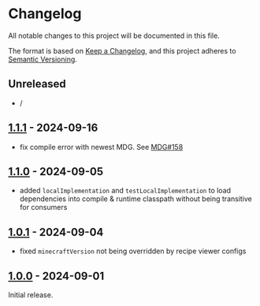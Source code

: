 # Changelog

All notable changes to this project will be documented in this file.

The format is based on [Keep a Changelog], and this project adheres to [Semantic Versioning].

## Unreleased
- /

## [1.1.1] - 2024-09-16
- fix compile error with newest MDG. See [MDG#158](https://github.com/neoforged/ModDevGradle/pull/158)

## [1.1.0] - 2024-09-05
- added `localImplementation` and `testLocalImplementation` to load dependencies into compile & runtime classpath without being transitive for consumers

## [1.0.1] - 2024-09-04

- fixed `minecraftVersion` not being overridden by recipe viewer configs

## [1.0.0] - 2024-09-01

Initial release.

<!-- Links -->
[keep a changelog]: https://keepachangelog.com/en/1.0.0/
[semantic versioning]: https://semver.org/spec/v2.0.0.html

<!-- Versions -->
[1.1.0]: https://github.com/AlmostReliable/almostgradle/releases/tag/v1.1.0
[1.0.1]: https://github.com/AlmostReliable/almostgradle/releases/tag/v1.0.1
[1.0.0]: https://github.com/AlmostReliable/almostgradle/releases/tag/v1.0.0
[1.1.1]: https://github.com/AlmostReliable/almostgradle/releases/tag/v1.1.1
